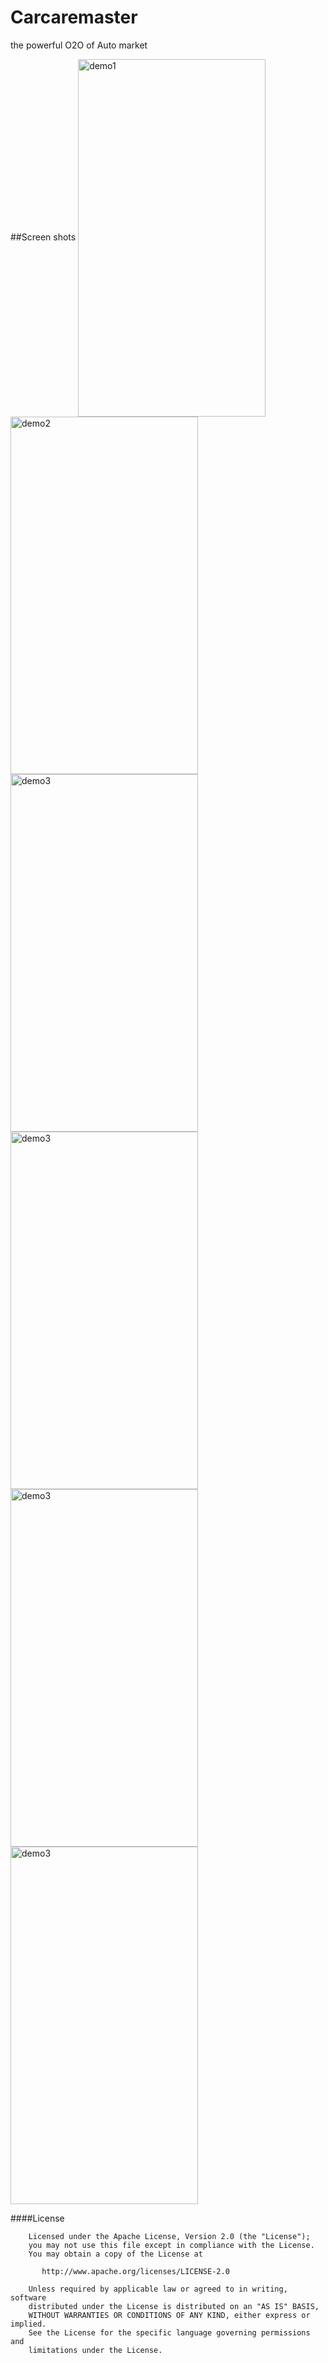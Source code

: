 # Carcaremaster
the powerful O2O of Auto market


##Screen shots
<img src="https://github.com/gmyboy/Carcaremaster/blob/master/screenshots/main.png" width = "300" height = "572" alt="demo1" align=center />
<img src="https://github.com/gmyboy/Carcaremaster/blob/master/screenshots/main2.png" width = "300" height = "572" alt="demo2" align=center />
<img src="https://github.com/gmyboy/Carcaremaster/blob/master/screenshots/main3.png" width = "300" height = "572" alt="demo3" align=center />
<img src="https://github.com/gmyboy/Carcaremaster/blob/master/screenshots/main4.png" width = "300" height = "572" alt="demo3" align=center />
<img src="https://github.com/gmyboy/Carcaremaster/blob/master/screenshots/main5.png" width = "300" height = "572" alt="demo3" align=center />
<img src="https://github.com/gmyboy/Carcaremaster/blob/master/screenshots/main6.png" width = "300" height = "572" alt="demo3" align=center />



####License
    
	
	    Licensed under the Apache License, Version 2.0 (the "License");
	    you may not use this file except in compliance with the License.
	    You may obtain a copy of the License at
	
	       http://www.apache.org/licenses/LICENSE-2.0
	
	    Unless required by applicable law or agreed to in writing, software
	    distributed under the License is distributed on an "AS IS" BASIS,
	    WITHOUT WARRANTIES OR CONDITIONS OF ANY KIND, either express or implied.
	    See the License for the specific language governing permissions and
	    limitations under the License.
